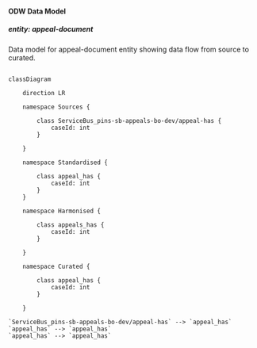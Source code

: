 #### ODW Data Model

##### entity: appeal-document

Data model for appeal-document entity showing data flow from source to curated.

```mermaid

classDiagram

    direction LR

    namespace Sources {

        class ServiceBus_pins-sb-appeals-bo-dev/appeal-has {
            caseId: int
        }

    }
    
    namespace Standardised {

        class appeal_has {
            caseId: int
        }
    }

    namespace Harmonised {

        class appeals_has {
            caseId: int
        }

    }

    namespace Curated {

        class appeal_has {
            caseId: int
        }

    }

`ServiceBus_pins-sb-appeals-bo-dev/appeal-has` --> `appeal_has`
`appeal_has` --> `appeal_has`
`appeal_has` --> `appeal_has`


```


```